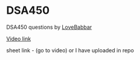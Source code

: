 # DSA450
DSA450 questions by [LoveBabbar](https://www.youtube.com/c/LoveBabbar1)

[Video link](https://www.youtube.com/watch?v=4iFALQ1ACdA)


sheet link - (go to video) or I have uploaded in repo
